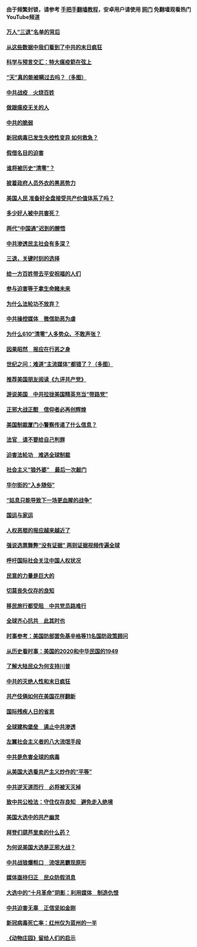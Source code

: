 #### 由于频繁封锁，请参考 [手把手翻墙教程](https://github.com/gfw-breaker/guides/wiki/)，安卓用户请使用 [网门](https://github.com/gfw-breaker/nogfw/blob/master/dl.md?t=01141100) 免翻墙观看热门YouTube频道 

#### [万人“三退”名单的背后](../pages/251/418505.md?t=01141100) 

#### [从这些数据中我们看到了中共的末日疯狂](../pages/251/418420.md?t=01141100) 

#### [科学与预言交汇：特大瘟疫箭在弦上](../pages/251/418266.md?t=01141100) 

#### [“天”真的能被瞒过去吗？（多图）](../pages/251/418308.md?t=01141100) 

#### [中共战疫　火烧百姓](../pages/251/418220.md?t=01141100) 

#### [做跟瘟疫无关的人](../pages/251/418171.md?t=01141100) 

#### [中共的脆弱](../pages/251/418196.md?t=01141100) 

#### [新冠病毒已发生失控性变异 如何救急？](../pages/251/418032.md?t=01141100) 

#### [假借名目的迫害](../pages/251/418055.md?t=01141100) 

#### [谁将被历史“清零”？](../pages/251/417485.md?t=01141100) 

#### [披着政府人员外衣的黑恶势力](../pages/251/417442.md?t=01141100) 

#### [美国人民 准备好全盘接受共产价值体系了吗？](../pages/251/417491.md?t=01141100) 

#### [多少好人被中共害死？](../pages/251/417144.md?t=01141100) 

#### [两代“中国通”迟到的醒悟](../pages/251/417064.md?t=01141100) 

#### [中共渗透民主社会有多深？](../pages/251/417063.md?t=01141100) 

#### [三退，关键时刻的选择](../pages/251/416969.md?t=01141100) 

#### [给一方百姓带去平安祝福的人们](../pages/251/416941.md?t=01141100) 

#### [参与迫害等于拿生命赌未来](../pages/251/416856.md?t=01141100) 

#### [为什么法轮功不放弃？](../pages/251/416864.md?t=01141100) 

#### [中共操控媒体　微信助恶为虐](../pages/251/416724.md?t=01141100) 

#### [为什么610“清零”人多势众、不敢声张？](../pages/251/416632.md?t=01141100) 

#### [因果昭然　报应在行恶之身](../pages/251/416582.md?t=01141100) 

#### [世纪之问：难道“主流媒体”都错了？（多图）](../pages/251/416571.md?t=01141100) 

#### [推荐美国朋友阅读《九评共产党》](../pages/251/416510.md?t=01141100) 

#### [游说美国　中共拉拢美国精英充当“带路党”](../pages/251/416529.md?t=01141100) 

#### [正邪大战正酣　信仰者必再创辉煌](../pages/251/416433.md?t=01141100) 

#### [美国制裁厦门小警察传递了什么信息？](../pages/251/416432.md?t=01141100) 

#### [法官　请不要给自己判罪](../pages/251/416379.md?t=01141100) 

#### [迫害法轮功　难逃全球制裁](../pages/251/416380.md?t=01141100) 

#### [社会主义“狼外婆”　最后一次敲门](../pages/251/416394.md?t=01141100) 

#### [华尔街的“入乡随俗”](../pages/251/416395.md?t=01141100) 

#### [“姑息只能导致下一场更血腥的战争”](../pages/251/416223.md?t=01141100) 

#### [国运与家运](../pages/251/416224.md?t=01141100) 

#### [人权恶棍的报应越来越近了](../pages/251/416276.md?t=01141100) 

#### [强说选票舞弊“没有证据” 两则证据视频传遍全球](../pages/251/416227.md?t=01141100) 

#### [呼吁国际社会关注中国人权状况](../pages/251/416135.md?t=01141100) 

#### [民意的力量是巨大的](../pages/251/416222.md?t=01141100) 

#### [切莫丧失仅存的良知](../pages/251/416134.md?t=01141100) 

#### [移民旅行都受阻　中共党员路难行](../pages/251/416033.md?t=01141100) 

#### [全球齐心抗共　此其时也](../pages/251/415989.md?t=01141100) 

#### [时事参考：美国防部罢免基辛格等11名国防政策顾问](../pages/251/415970.md?t=01141100) 

#### [从历史看时事：美国的2020和中华民国的1949](../pages/251/415949.md?t=01141100) 

#### [了解大陆民众为何支持川普](../pages/251/415950.md?t=01141100) 

#### [中共的灭绝人性和末日疯狂](../pages/251/415944.md?t=01141100) 

#### [共产伎俩如何在美国花样翻新](../pages/251/415908.md?t=01141100) 

#### [国际残疾人日的省思](../pages/251/415849.md?t=01141100) 

#### [全球建构堡垒　遏止中共渗透](../pages/251/415850.md?t=01141100) 

#### [左翼社会主义者的八大流氓手段](../pages/251/415802.md?t=01141100) 

#### [中共是危害全球的病毒](../pages/251/415569.md?t=01141100) 

#### [从美国大选看共产主义炒作的“平等”](../pages/251/415654.md?t=01141100) 

#### [中共逆天道而行　必将被天灭掉](../pages/251/415626.md?t=01141100) 

#### [致中共公检法：守住仅存良知　避免走入绝境](../pages/251/415627.md?t=01141100) 

#### [美国大选中的共产幽灵](../pages/251/415618.md?t=01141100) 

#### [拜登们葫芦里卖的什么药？](../pages/251/415531.md?t=01141100) 

#### [为何说美国大选是正邪大战？](../pages/251/415530.md?t=01141100) 

#### [中共战狼爆粗口　流氓恶霸现原形](../pages/251/415426.md?t=01141100) 

#### [媒体亟待归正　民众防假消息](../pages/251/415402.md?t=01141100) 

#### [大选中的“十月革命”阴影：利用媒体　制造仇恨](../pages/251/415334.md?t=01141100) 

#### [中共迫害无辜　正信坚如金刚](../pages/251/415307.md?t=01141100) 

#### [新冠病毒死亡率：红州仅为蓝州的一半](../pages/251/415164.md?t=01141100) 

#### [《动物庄园》留给人们的启示](../pages/251/415178.md?t=01141100) 

